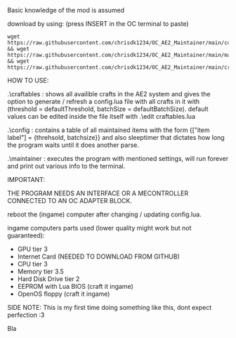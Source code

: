 Basic knowledge of the mod is assumed

download by using: (press INSERT in the OC terminal to paste)
 ```
wget https://raw.githubusercontent.com/chrisdk1234/OC_AE2_Maintainer/main/config.lua && wget https://raw.githubusercontent.com/chrisdk1234/OC_AE2_Maintainer/main/maintainer.lua && wget https://raw.githubusercontent.com/chrisdk1234/OC_AE2_Maintainer/main/craftables.lua
 ```

HOW TO USE:

.\craftables : shows all availible crafts in the AE2 system and gives the option to generate / refresh a config.lua file with all crafts in it with (threshold = defaultThreshold, batchSize = defaultBatchSize).
default values can be edited inside the file itself with .\edit craftables.lua

.\config : contains a table of all maintained items with the form {["item label"] = {threhsold, batchsize}} and also sleeptimer that dictates how long the program waits until it does another parse.

.\maintainer : executes the program with mentioned settings, will run forever and print out various info to the terminal.

IMPORTANT:

THE PROGRAM NEEDS AN INTERFACE OR A MECONTROLLER CONNECTED TO AN OC ADAPTER BLOCK.

reboot the (ingame) computer after changing / updating config.lua.

ingame computers parts used (lower quality might work but not guaranteed):
- GPU tier 3
- Internet Card (NEEDED TO DOWNLOAD FROM GITHUB)
- CPU tier 3
- Memory tier 3.5
- Hard Disk Drive tier 2
- EEPROM with Lua BIOS (craft it ingame)
- OpenOS floppy (craft it ingame)

SIDE NOTE: This is my first time doing something like this, dont expect perfection :3

Bla 


